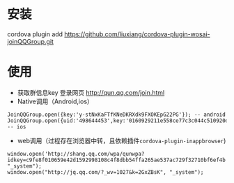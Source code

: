 # 安装
cordova plugin add https://github.com/liuxiang/cordova-plugin-wosai-joinQQGroup.git

# 使用
* 获取群信息key 登录网页 http://qun.qq.com/join.html
* Native调用（Android,ios）
```
JoinQQGroup.open({key:'y-stNxKaFTfKNeDKRXdk9FXOKEpG22PG'}); -- android
JoinQQGroup.open({uid:'498644453',key:'0160929211e558ce77c3c044c510920d80c91088c1d047e66b27f57b40e8ba66'}); -- ios
```
* web调用（过程存在浏览器中转，且依赖插件`cordova-plugin-inappbrowser`)
```
window.open('http://shang.qq.com/wpa/qunwpa?idkey=c9fe8f010659e42d1592998108c4f8dbb54ffa265ae537ac729f32710bf6ef4b', "_system");
window.open("http://jq.qq.com/?_wv=1027&k=2GxZBsK", "_system");
```
